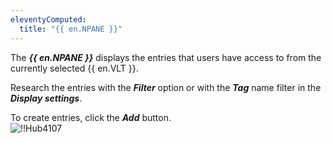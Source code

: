 ```yaml
---
eleventyComputed:
  title: "{{ en.NPANE }}"
---
```

The ***{{ en.NPANE }}*** displays the entries that users have access to from the currently selected {{ en.VLT }}.  

Research the entries with the ***Filter*** option or with the ***Tag*** name filter in the ***Display settings***.  

To create entries, click the ***Add*** button.  
![!!Hub4107](https://webdevolutions.azureedge.net/docs/en/hub/Hub4107.png)
